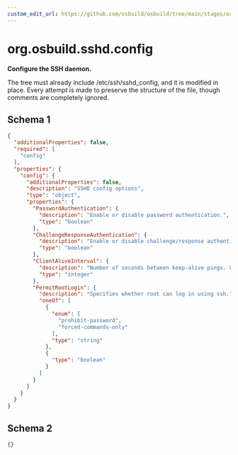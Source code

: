```yaml
---
custom_edit_url: https://github.com/osbuild/osbuild/tree/main/stages/org.osbuild.sshd.config.meta.json
---
```

# org.osbuild.sshd.config
<!--
[//]: # ( DO NOT MODIFY THIS FILE! )
[//]: # ( This content is generated by `scripts/pull_osbuild_modules.py` )
[//]: # ( Rather change the source of this: https://github.com/osbuild/osbuild/tree/main/stages/org.osbuild.sshd.config.meta.json )
-->

**Configure the SSH daemon.**

The tree must already include /etc/ssh/sshd_config, and it is modified
in place. Every attempt is made to preserve the structure of the file,
though comments are completely ignored.

## Schema 1

```json
{
  "additionalProperties": false,
  "required": [
    "config"
  ],
  "properties": {
    "config": {
      "additionalProperties": false,
      "description": "SSHD config options",
      "type": "object",
      "properties": {
        "PasswordAuthentication": {
          "description": "Enable or disable password authentication.",
          "type": "boolean"
        },
        "ChallengeResponseAuthentication": {
          "description": "Enable or disable challenge/response authentication.",
          "type": "boolean"
        },
        "ClientAliveInterval": {
          "description": "Number of seconds between keep-alive pings. 0 disables it.",
          "type": "integer"
        },
        "PermitRootLogin": {
          "description": "Specifies whether root can log in using ssh.",
          "oneOf": [
            {
              "enum": [
                "prohibit-password",
                "forced-commands-only"
              ],
              "type": "string"
            },
            {
              "type": "boolean"
            }
          ]
        }
      }
    }
  }
}
```

## Schema 2

```json
{}
```
